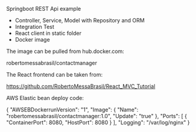 Springboot REST Api example

* Controller, Service, Model with Repository and ORM
* Integration Test
* React client in static folder
* Docker image

The image can be pulled from hub.docker.com:

robertomessabrasil/contactmanager

The React frontend can be taken from:

https://github.com/RobertoMessaBrasil/React_MVC_Tutorial

AWS Elastic bean deploy code:

{
  "AWSEBDockerrunVersion": "1",
  "Image": {
    "Name": "robertomessabrasil/contactmanager:1.0",
    "Update": "true"
  },
  "Ports": [
    {
      "ContainerPort": 8080,
      "HostPort": 8080
    }
  ],
  "Logging": "/var/log/nginx"
}

